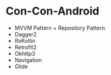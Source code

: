 # Con-Con-Android
- MVVM Pattern + Repository Pattern
- Dagger2
- RxKotlin
- Retrofit2
- Okhttp3
- Navigation
- Glide

